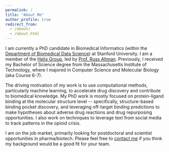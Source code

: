 ```yaml
---
permalink: /
title: "About Me"
author_profile: true
redirect_from: 
  - /about/
  - /about.html
---
```


I am currently a PhD candidate in Biomedical Informatics (within the [Department of Biomedical Data Science](https://dbds.stanford.edu/)) at Stanford University. I am a member of the [Helix Group](helix.stanford.edu), led by [Prof. Russ Altman](https://rbaltman.people.stanford.edu/). Previously, I received my Bachelor of Science degree from the Massachusetts Institute of Technology, where I majored in Computer Science and Molecular Biology (aka Course 6-7).

The driving motivation of my work is to use computational methods, particularly machine learning, to accelerate drug discovery and contribute to biomedical knowledge. My PhD work is mostly focused on protein-ligand binding at the molecular structure level -- specifically, structure-based binding pocket discovery, and leveraging off-target binding predictions to make hypotheses about adverse drug reactions and drug repurposing opportunities. I also work on techniques to leverage text from social media to track patterns in the opioid crisis.

I am on the job market, primarily looking for postdoctoral and scientist opportunities in pharma/biotech. Please feel free to [contact me](mailto:kcarp@stanford.edu) if you think my background would be a good fit for your team.